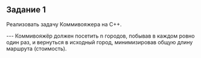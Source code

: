 ## Задание 1
Реализовать задачу Коммивояжера на C++.

--- Коммивояжёр должен посетить n городов, побывав в каждом ровно один раз, и вернуться в исходный город, минимизировав общую длину маршрута (стоимость).
